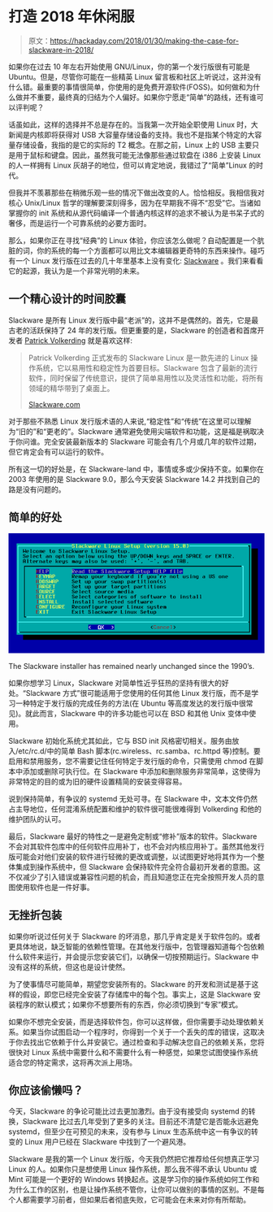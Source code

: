 # 打造 2018 年休闲服

> 原文：<https://hackaday.com/2018/01/30/making-the-case-for-slackware-in-2018/>

如果你在过去 10 年左右开始使用 GNU/Linux，你的第一个发行版很有可能是 Ubuntu。但是，尽管你可能在一些精英 Linux 留言板和社区上听说过，这并没有什么错。最重要的事情很简单，你使用的是免费开源软件(FOSS)。如何做和为什么做并不重要，最终真的归结为个人偏好。如果你宁愿走“简单”的路线，还有谁可以评判呢？

话虽如此，这样的选择并不总是存在的。当我第一次开始全职使用 Linux 时，大新闻是内核即将获得对 USB 大容量存储设备的支持。我也不是指某个特定的大容量存储设备，我指的是它的实际的 T2 概念。在那之前，Linux 上的 USB 主要只是用于鼠标和键盘。因此，虽然我可能无法像那些通过软盘在 i386 上安装 Linux 的人一样拥有 Linux 灰胡子的地位，但可以肯定地说，我错过了“简单”Linux 的时代。

但我并不羡慕那些在稍微乐观一些的情况下做出改变的人。恰恰相反。我相信我对核心 Unix/Linux 哲学的理解要深刻得多，因为在早期我不得不“忍受”它。当诸如掌握你的 init 系统和从源代码编译一个普通内核这样的追求不被认为是书呆子式的奢侈，而是运行一个可靠系统的必要方面时。

那么，如果你正在寻找“经典”的 Linux 体验，你应该怎么做呢？自动配置是一个肮脏的词，你的系统的每一个方面都可以用比文本编辑器更奇特的东西来操作。碰巧有一个 Linux 发行版在过去的几十年里基本上没有变化: [Slackware](http://www.slackware.com) 。我们来看看它的起源，我认为是一个非常光明的未来。

## 一个精心设计的时间胶囊

Slackware 是所有 Linux 发行版中最“老派”的，这并不是偶然的。首先，它是最古老的活跃保持了 24 年的发行版。但更重要的是，Slackware 的创造者和首席开发者 [Patrick Volkerding](https://en.wikipedia.org/wiki/Patrick_Volkerding) 就是喜欢这样:

> Patrick Volkerding 正式发布的 Slackware Linux 是一款先进的 Linux 操作系统，它以易用性和稳定性为首要目标。Slackware 包含了最新的流行软件，同时保留了传统意识，提供了简单易用性以及灵活性和功能，将所有领域的精华带到了桌面上。
> 
> [Slackware.com](http://www.slackware.com/info/)

对于那些不熟悉 Linux 发行版术语的人来说,“稳定性”和“传统”在这里可以理解为“旧的”和“更老的”。Slackware 通常避免使用尖端软件和功能，这是福是祸取决于你问谁。完全安装最新版本的 Slackware 可能会有几个月或几年的软件过期，但它肯定会有可以运行的软件。

所有这一切的好处是，在 Slackware-land 中，事情或多或少保持不变。如果你在 2003 年使用的是 Slackware 9.0，那么今天安装 Slackware 14.2 并找到自己的路是没有问题的。

## 简单的好处

[![](img/e0481c900ba296d0fe91483cf33dcf96.png)](https://hackaday.com/wp-content/uploads/2018/01/slack_installer.png)

The Slackware installer has remained nearly unchanged since the 1990’s.

如果你想学习 Linux，Slackware 对简单性近乎狂热的坚持有很大的好处。“Slackware 方式”很可能适用于您使用的任何其他 Linux 发行版，而不是学习一种特定于发行版的完成任务的方法(在 Ubuntu 等高度发达的发行版中很常见)。就此而言，Slackware 中的许多功能也可以在 BSD 和其他 Unix 变体中使用。

Slackware 初始化系统尤其如此，它与 BSD init 风格密切相关。服务由放入/etc/rc.d/中的简单 Bash 脚本(rc.wireless、rc.samba、rc.httpd 等)控制。要启用和禁用服务，您不需要记住任何特定于发行版的命令，只需使用 chmod 在脚本中添加或删除可执行位。在 Slackware 中添加和删除服务非常简单，这使得为非常特定的目的或为旧的硬件设置精简的安装变得容易。

说到保持简单，有争议的 systemd 无处可寻。在 Slackware 中，文本文件仍然占主导地位，任何混淆系统配置和维护的软件很可能很难得到 Volkerding 和他的维护团队的认可。

最后，Slackware 最好的特性之一是避免定制或“修补”版本的软件。Slackware 不会对其软件包库中的任何软件应用补丁，也不会对内核应用补丁。虽然其他发行版可能会对他们安装的软件进行轻微的更改或调整，以试图更好地将其作为一个整体集成到操作系统中，但 Slackware 会保持软件完全符合最初开发者的意图。这不仅减少了引入错误或兼容性问题的机会，而且知道您正在完全按照开发人员的意图使用软件也是一件好事。

## 无挫折包装

如果你听说过任何关于 Slackware 的坏消息，那几乎肯定是关于软件包的。或者更具体地说，缺乏智能的依赖性管理。在其他发行版中，包管理器知道每个包依赖什么软件来运行，并会提示您安装它们，以确保一切按预期运行。Slackware 中没有这样的系统，但这也是设计使然。

为了使事情尽可能简单，期望您安装所有的。Slackware 的开发和测试是基于这样的假设，即您已经完全安装了存储库中的每个包。事实上，这是 Slackware 安装程序的默认模式；如果你不想要所有的东西，你必须切换到“专家”模式。

如果你不想完全安装，而是选择软件包，你可以这样做，但你需要手动处理依赖关系。如果当你试图启动一个程序时，你得到一个关于一个丢失的库的错误，这取决于你去找出它依赖于什么并安装它。通过检查和手动解决您自己的依赖关系，您将很快对 Linux 系统中需要什么和不需要什么有一种感觉，如果您试图使操作系统适合您的特定需求，这将再次派上用场。

## 你应该偷懒吗？

今天，Slackware 的争论可能比过去更加激烈。由于没有接受向 systemd 的转换，Slackware 比过去几年受到了更多的关注。目前还不清楚它是否能永远避免 systemd，但至少在可预见的未来，没有参与 Linux 生态系统中这一有争议的转变的 Linux 用户已经在 Slackware 中找到了一个避风港。

Slackware 是我的第一个 Linux 发行版，今天我仍然把它推荐给任何想真正学习 Linux 的人。如果你只是想使用 Linux 操作系统，那么我不得不承认 Ubuntu 或 Mint 可能是一个更好的 Windows 转换起点。这是学习你的操作系统如何工作和为什么工作的区别，也是让操作系统不管你，让你可以做别的事情的区别。不是每个人都需要学习前者，但如果后者彻底失败，它可能会在未来对你有所帮助。